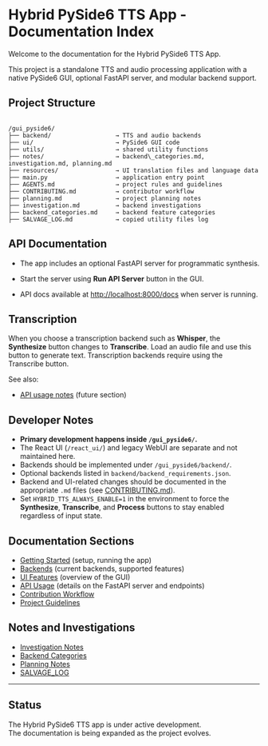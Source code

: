 
# Hybrid PySide6 TTS App - Documentation Index

Welcome to the documentation for the Hybrid PySide6 TTS App.

This project is a standalone TTS and audio processing application with a native PySide6 GUI, optional FastAPI server, and modular backend support.

## Project Structure

```

/gui_pyside6/
├── backend/                  → TTS and audio backends
├── ui/                       → PySide6 GUI code
├── utils/                    → shared utility functions
├── notes/                    → backend\_categories.md, investigation.md, planning.md
├── resources/                → UI translation files and language data
├── main.py                   → application entry point
├── AGENTS.md                 → project rules and guidelines
├── CONTRIBUTING.md           → contributor workflow
├── planning.md               → project planning notes
├── investigation.md          → backend investigations
├── backend_categories.md     → backend feature categories
├── SALVAGE_LOG.md            → copied utility files log

```

## API Documentation

- The app includes an optional FastAPI server for programmatic synthesis.

- Start the server using **Run API Server** button in the GUI.
- API docs available at [http://localhost:8000/docs](http://localhost:8000/docs) when server is running.

## Transcription

When you choose a transcription backend such as **Whisper**, the
**Synthesize** button changes to **Transcribe**. Load an audio file and use
this button to generate text. Transcription backends require using the
Transcribe button.

See also:
- [API usage notes](#api-usage-notes) (future section)

## Developer Notes

- **Primary development happens inside `/gui_pyside6/`.**
- The React UI (`/react_ui/`) and legacy WebUI are separate and not maintained here.
- Backends should be implemented under `/gui_pyside6/backend/`.
- Optional backends listed in `backend/backend_requirements.json`.
- Backend and UI-related changes should be documented in the appropriate `.md` files (see [CONTRIBUTING.md](../CONTRIBUTING.md)).
- Set `HYBRID_TTS_ALWAYS_ENABLE=1` in the environment to force the **Synthesize**,
  **Transcribe**, and **Process** buttons to stay enabled regardless of input
  state.

## Documentation Sections

- [Getting Started](getting_started.md) (setup, running the app)
- [Backends](backends.md) (current backends, supported features)
- [UI Features](ui_features.md) (overview of the GUI)
- [API Usage](api_usage.md) (details on the FastAPI server and endpoints)
- [Contribution Workflow](../CONTRIBUTING.md)
- [Project Guidelines](../AGENTS.md)

## Notes and Investigations

- [Investigation Notes](../investigation.md)
- [Backend Categories](../backend_categories.md)
- [Planning Notes](../planning.md)
- [SALVAGE_LOG](../SALVAGE_LOG.md)

---

## Status

The Hybrid PySide6 TTS app is under active development.  
The documentation is being expanded as the project evolves.
